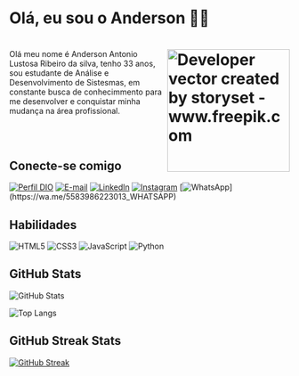 <h1> Olá, eu sou o Anderson 👋🏽 </h1>
<h1><img align="right" alt="Developer vector created by storyset - www.freepik.com" height="220" src="https://img.freepik.com/vetores-gratis/ilustracao-do-conceito-de-controle-de-versao_114360-3249.jpg?w=826&t=st=1699506485~exp=1699507085~hmac=4fc389bb10d2030e94b3b7160dc8eded1e85cdf40b2b9e83a2d12615a72f8fa9"> </h1>


<p aling ="justify"> Olá meu nome é Anderson Antonio Lustosa Ribeiro da silva, tenho 33 anos, sou estudante de Análise e Desenvolvimento de Sistesmas, em constante busca de conhecimmento para me desenvolver e conquistar minha mudança na área profissional.</p> <br><br>

<h2> Conecte-se comigo </h2>

[![Perfil DIO](https://img.shields.io/badge/-Meu%20Perfil%20na%20DIO-000000?style=for-the-badge)](https://www.dio.me/users/andfda)
[![E-mail](https://img.shields.io/badge/-Email-000?style=for-the-badge&logo=microsoft-outlook&logoColor=efb810)](mailto:andfda@yahoo.com.br)
[![LinkedIn](https://img.shields.io/badge/-LinkedIn-000?style=for-the-badge&logo=linkedin&logoColor=30A3DC)](https://www.linkedin.com/in/anderson-silva-8a3a50206/)
[![Instagram](https://img.shields.io/badge/Instagram-000?style=for-the-badge&logo=instagram)](https://www.instagram.com/and_fda/)
[![WhatsApp](https://img.shields.io/badge/WhatsApp-000000?style=for-the-badge&logo=whatsapp&logoColor="")](https://wa.me/5583986223013_WHATSAPP)

<h2> Habilidades </h2>

![HTML5](https://img.shields.io/badge/HTML-000?style=for-the-badge&logo=html5&logoColor=30A3DC)
![CSS3](https://img.shields.io/badge/CSS3-000?style=for-the-badge&logo=css3&logoColor=E94D5F)
![JavaScript](https://img.shields.io/badge/JavaScript-000?style=for-the-badge&logo=javascript)
![Python](https://img.shields.io/badge/Python-000?style=for-the-badge&logo=python)


<h2> GitHub Stats </h2>

![GitHub Stats](https://github-readme-stats.vercel.app/api?username=Andfda&theme=transparent&bg_color=000&border_color=A3DC&show_icons=true&icon_color=efb810&title_color=efb810&text_color=FFF)<br>

![Top Langs](https://github-readme-stats-git-masterrstaa-rickstaa.vercel.app/api/top-langs/?username=Andfda&bg_color=000&border_color=30A3DC&title_color=efb810&text_color=FFF)

<h2> GitHub Streak Stats </h2>

[![GitHub Streak](https://streak-stats.demolab.com/?user=Andfda&theme=slateorange&background=000&border=30A3DC&dates=FFF)](https://git.io/streak-stats)
